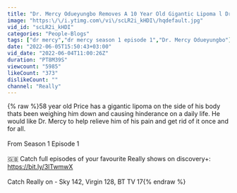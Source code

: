 ```yaml
---
title: "Dr. Mercy Odueyungbo Removes A 10 Year Old Gigantic Lipoma l Dr Mercy"
image: "https:\/\/i.ytimg.com\/vi\/scLR2i_kHDI\/hqdefault.jpg"
vid_id: "scLR2i_kHDI"
categories: "People-Blogs"
tags: ["dr mercy","dr mercy season 1 episode 1","Dr. Mercy Odueyungbo"]
date: "2022-06-05T15:50:43+03:00"
vid_date: "2022-06-04T11:00:26Z"
duration: "PT8M39S"
viewcount: "5985"
likeCount: "373"
dislikeCount: ""
channel: "Really"
---
```

{% raw %}58 year old Price has a gigantic lipoma on the side of his body thats been weighing him down and causing hinderance on a daily life. He would like Dr. Mercy to help relieve him of his pain and get rid of it once and for all.<br /><br />From Season 1 Episode 1<br /><br />🇬🇧 Catch full episodes of your favourite Really shows on discovery+: <a rel="nofollow" target="blank" href="https://bit.ly/3lTwmwX">https://bit.ly/3lTwmwX</a><br /><br />Catch Really on - Sky 142, Virgin 128, BT TV 17{% endraw %}
